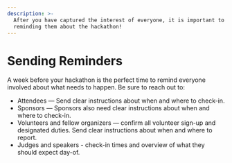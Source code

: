 ```yaml
---
description: >-
  After you have captured the interest of everyone, it is important to followup,
  reminding them about the hackathon!
---
```


# Sending Reminders

A week before your hackathon is the perfect time to remind everyone involved about what needs to happen. Be sure to reach out to: 

* Attendees — Send clear instructions about when and where to check-in.
* Sponsors — Sponsors also need clear instructions about when and where to check-in. 
* Volunteers and fellow organizers — confirm all volunteer sign-up and designated duties. Send clear instructions about when and where to report.
* Judges and speakers - check-in times and overview of what they should expect day-of. 



